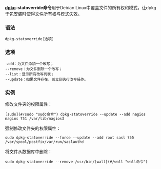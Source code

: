 **[dpkg](#/dpkg "dpkg命令")-statoverride命令**用于Debian Linux中覆盖文件的所有权和模式，让dpkg于包安装时使得文件所有权与模式失效。

### 语法  

```
dpkg-statoverride(选项)
```

### 选项  

```
-add：为文件添加一个改写；
--remove：为文件删除一个改写；
--list：显示所有改写列表；
--update：如果文件存在，则立刻执行改写操作。
```

### 实例  

修改文件夹的权限属性：

```
[sudo](#/sudo "sudo命令") dpkg-statoverride --update --add nagios nagios 751 /var/lib/nagios3
```

强制修改文件夹的权限属性：

```
sudo dpkg-statoverride --force --update --add root sasl 755 /var/spool/postfix/var/run/saslauthd
```

将文件从数据库中删除：

```
sudo dpkg-statoverride --remove /usr/bin/[wall](#/wall "wall命令")
```